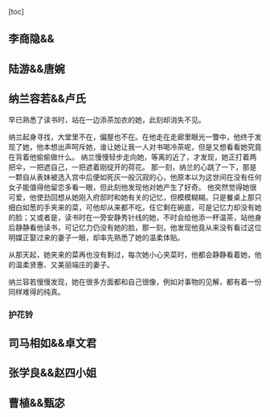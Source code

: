 [toc]



## 李商隐&&



## 陆游&&唐婉


## 纳兰容若&&卢氏

早已熟悉了读书时，站在一边添茶加衣的她，此刻却消失不见。

纳兰起身寻找，大堂里不在，偏屋也不在。在他走在走廊里眼光一瞥中，他终于发现了她，他本想出声呵斥她，谁让她让我一人对书喝冷茶呢，但是又想看看她究竟在背着他偷偷做什么。
纳兰慢慢轻步走向她，等离的近了，才发现，她正打着两把伞，一把遮自己，一把遮着刚绽开的荷花。
那一刻，纳兰的心跳了一下，那是一颗自从表妹被选入宫中后便如死灰一般沉寂的心，他原本以为这世间在没有任何女子能值得他留恋多看一眼，但此刻他发现他对她产生了好奇。
他突然觉得她很可爱，他使劲回想从她刚入府邸时和她有关的记忆，但模模糊糊。只是餐桌上那只细白如葱的手夹来的菜，可他却从来都不吃，任它剩在碗底，可是记忆力却没有她的脸；又或者是，读书时在一旁安静秀针线的她，不时会给他添一杯温茶，站他身后静静看他读书，可记忆力仍没有她的脸，那一刻，他发现他竟从来没有看过这位明媒正娶过来的妻子一眼，却率先熟悉了她的温柔体贴。

从那天起，她夹来的菜再也没有剩过，每次她小心夹菜时，他都会静静看着她，他的温柔贤惠、又美丽端庄的妻子。


纳兰容若慢慢发现，她在很多方面都和自己很像，例如对事物的见解，都有着一份同样难得的纯真。

### 护花铃








## 司马相如&&卓文君


## 张学良&&赵四小姐



## 曹植&&甄宓